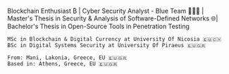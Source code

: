 Blockchain Enthusiast ₿ | Cyber Security Analyst - Blue Team 👨🏻‍💻 | Master's Thesis in Security & Analysis of Software-Defined Networks 🌐| Bachelor's Thesis in Open-Source Tools in Penetration Testing
     

<div class="snippet-clipboard-content notranslate position-relative overflow-auto" data-snippet-clipboard-copy-content="MSc in Blockchain &amp; Digital Currency at University Of Nicosia 🇪🇺🇨🇾
BSc in Digital Systems Security at University Of Piraeus 🇪🇺🇬🇷"><pre class="notranslate"><code>MSc in Blockchain &amp; Digital Currency at University Of Nicosia 🇪🇺🇨🇾
BSc in Digital Systems Security at University Of Piraeus 🇪🇺🇬🇷
</code></pre></div>
<div class="snippet-clipboard-content notranslate position-relative overflow-auto" data-snippet-clipboard-copy-content="From: Mani, Lakonia, Greece, EU 🇪🇺🇬🇷
Based in: Athens, Greece, EU 🇪🇺🇬🇷"><pre class="notranslate"><code>From: Mani, Lakonia, Greece, EU 🇪🇺🇬🇷
Based in: Athens, Greece, EU 🇪🇺🇬🇷
</code></pre></div>

<!--
**Kkostakis/Kkostakis** is a ✨ _special_ ✨ repository because its `README.md` (this file) appears on your GitHub profile.

Here are some ideas to get you started:

- 🔭 I’m currently working on ...
- 🌱 I’m currently learning ...
- 👯 I’m looking to collaborate on ...
- 🤔 I’m looking for help with ...
- 💬 Ask me about ...
- 📫 How to reach me: ...
- 😄 Pronouns: ...
- ⚡ Fun fact: ...
-->
